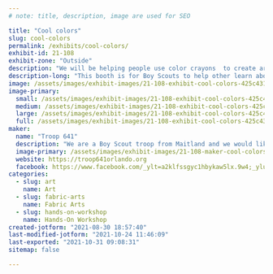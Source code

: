 ```yaml
---
# note: title, description, image are used for SEO

title: "Cool colors"
slug: cool-colors
permalink: /exhibits/cool-colors/
exhibit-id: 21-108
exhibit-zone: "Outside"
description: "We will be helping people use color crayons  to create art by melting crayons on a canvas."
description-long: "This booth is for Boy Scouts to help other learn about making art with crayons, glue and heat. Visitors will get to make their own artwork."
image: /assets/images/exhibit-images/21-108-exhibit-cool-colors-425c4312-5e12-43ec-ab3b-1cb3088fa895-large.jpeg
image-primary: 
  small: /assets/images/exhibit-images/21-108-exhibit-cool-colors-425c4312-5e12-43ec-ab3b-1cb3088fa895-small.jpeg
  medium: /assets/images/exhibit-images/21-108-exhibit-cool-colors-425c4312-5e12-43ec-ab3b-1cb3088fa895-medium.jpeg
  large: /assets/images/exhibit-images/21-108-exhibit-cool-colors-425c4312-5e12-43ec-ab3b-1cb3088fa895-large.jpeg
  full: /assets/images/exhibit-images/21-108-exhibit-cool-colors-425c4312-5e12-43ec-ab3b-1cb3088fa895-full.jpeg
maker: 
  name: "Troop 641"
  description: "We are a Boy Scout troop from Maitland and we would like to do an exhibit. We were thinking of crayon canvas. People can melt crayons to a canvas to make art."
  image-primary: /assets/images/exhibit-images/21-108-maker-cool-colors-6cfa1ba6-a389-4ea3-968b-8664bc58ba34-medium.jpeg
  website: https://troop641orlando.org
  facebook: https://www.facebook.com/_ylt=a2klfssgyc1hbykaw5lx.9w4;_ylu=y29sbwnizjeecg9zaziednrpzandb2nvmzawxzeec2vja3ny/rv=2/re=1630392481/ro=10/ru=https%3a%2f%2f%2fgroups%2f2855712968021301/rk=2/rs=mkqaiaraqqycfpfu5zefwto79qk-
categories: 
  - slug: art
    name: Art
  - slug: fabric-arts
    name: Fabric Arts
  - slug: hands-on-workshop
    name: Hands-On Workshop
created-jotform: "2021-08-30 18:57:40"
last-modified-jotform: "2021-10-24 11:46:09"
last-exported: "2021-10-31 09:08:31"
sitemap: false

---
```

